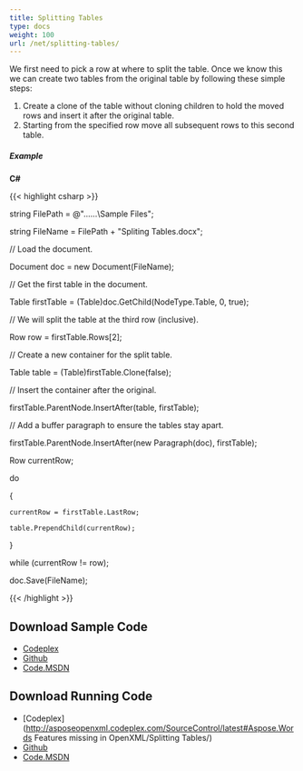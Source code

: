 ```yaml
---
title: Splitting Tables
type: docs
weight: 100
url: /net/splitting-tables/
---
```


We first need to pick a row at where to split the table. Once we know this we can create two tables from the original table by following these simple steps:

1. Create a clone of the table without cloning children to hold the moved rows and insert it after the original table.
1. Starting from the specified row move all subsequent rows to this second table.
##### **Example**
**C#**

{{< highlight csharp >}}

 string FilePath = @"..\..\..\Sample Files\";

string FileName = FilePath + "Spliting Tables.docx";

// Load the document.

Document doc = new Document(FileName);

// Get the first table in the document.

Table firstTable = (Table)doc.GetChild(NodeType.Table, 0, true);

// We will split the table at the third row (inclusive).

Row row = firstTable.Rows[2];

// Create a new container for the split table.

Table table = (Table)firstTable.Clone(false);

// Insert the container after the original.

firstTable.ParentNode.InsertAfter(table, firstTable);

// Add a buffer paragraph to ensure the tables stay apart.

firstTable.ParentNode.InsertAfter(new Paragraph(doc), firstTable);

Row currentRow;

do

{

    currentRow = firstTable.LastRow;

    table.PrependChild(currentRow);

}

while (currentRow != row);

doc.Save(FileName);

{{< /highlight >}}
## **Download Sample Code**
- [Codeplex](https://asposeopenxml.codeplex.com/releases/view/617779)
- [Github](https://github.com/aspose-words/Aspose.Words-for-.NET/releases/tag/MissingFeaturesofOpenXMLWordsv1.1)
- [Code.MSDN](https://code.msdn.microsoft.com/Missing-Features-in-6a2c882b)
## **Download Running Code**
- [Codeplex](http://asposeopenxml.codeplex.com/SourceControl/latest#Aspose.Words Features missing in OpenXML/Splitting Tables/)
- [Github](https://github.com/aspose-words/Aspose.Words-for-.NET/tree/master/Plugins/Aspose.Words%20Vs%20OpenXML%20Words/OpenXMLMissingFeatures/Splitting%20Tables)
- [Code.MSDN](https://code.msdn.microsoft.com/Missing-Features-in-6a2c882b/view/SourceCode#content)

